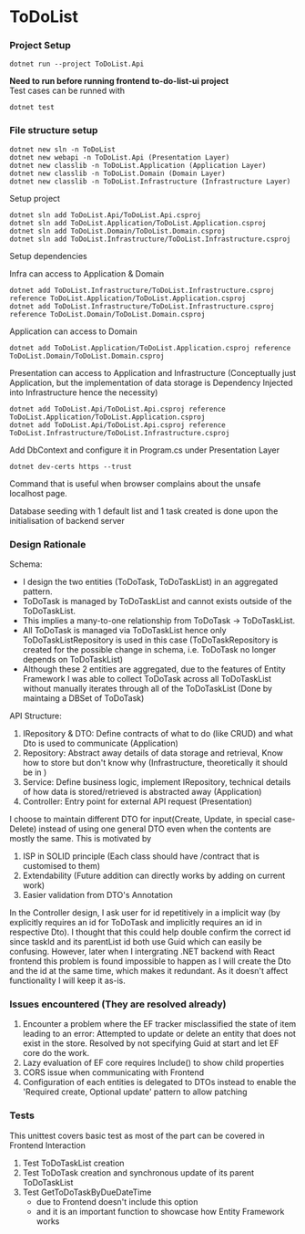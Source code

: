 # ToDoList

### Project Setup
```
dotnet run --project ToDoList.Api
```
**Need to run before running frontend to-do-list-ui project**<br/>
Test cases can be runned with 
```
dotnet test
```

### File structure setup
```
dotnet new sln -n ToDoList
dotnet new webapi -n ToDoList.Api (Presentation Layer)
dotnet new classlib -n ToDoList.Application (Application Layer)
dotnet new classlib -n ToDoList.Domain (Domain Layer)
dotnet new classlib -n ToDoList.Infrastructure (Infrastructure Layer)
```
Setup project
```
dotnet sln add ToDoList.Api/ToDoList.Api.csproj
dotnet sln add ToDoList.Application/ToDoList.Application.csproj
dotnet sln add ToDoList.Domain/ToDoList.Domain.csproj
dotnet sln add ToDoList.Infrastructure/ToDoList.Infrastructure.csproj
```
Setup dependencies

Infra can access to Application & Domain
```
dotnet add ToDoList.Infrastructure/ToDoList.Infrastructure.csproj reference ToDoList.Application/ToDoList.Application.csproj
dotnet add ToDoList.Infrastructure/ToDoList.Infrastructure.csproj reference ToDoList.Domain/ToDoList.Domain.csproj

```
Application can access to Domain
```
dotnet add ToDoList.Application/ToDoList.Application.csproj reference ToDoList.Domain/ToDoList.Domain.csproj
```
Presentation can access to Application and Infrastructure (Conceptually just Application, but the implementation of data storage is Dependency Injected into Infrastructure hence the necessity)
```
dotnet add ToDoList.Api/ToDoList.Api.csproj reference ToDoList.Application/ToDoList.Application.csproj
dotnet add ToDoList.Api/ToDoList.Api.csproj reference ToDoList.Infrastructure/ToDoList.Infrastructure.csproj
```

Add DbContext and configure it in Program.cs under Presentation Layer

```
dotnet dev-certs https --trust
```
Command that is useful when browser complains about the unsafe localhost page.

Database seeding with 1 default list and 1 task created is done upon the initialisation of backend server 

### Design Rationale
Schema:
- I design the two entities (ToDoTask, ToDoTaskList) in an aggregated pattern.
- ToDoTask is managed by ToDoTaskList and cannot exists outside of the ToDoTaskList.
- This implies a many-to-one relationship from ToDoTask -> ToDoTaskList.
- All ToDoTask is managed via ToDoTaskList hence only ToDoTaskListRepository is used in this case (ToDoTaskRepository is created for the possible change in schema, i.e. ToDoTask no longer depends on ToDoTaskList)
- Although these 2 entities are aggregated, due to the features of Entity Framework I was able to collect ToDoTask across all ToDoTaskList without manually iterates through all of the ToDoTaskList (Done by maintaing a DBSet of ToDoTask)


API Structure:
1. IRepository & DTO: Define contracts of what to do (like CRUD) and what Dto is used to communicate (Application)
2. Repository: Abstract away details of data storage and retrieval, Know how to store but don't know why (Infrastructure, theoretically it should be in )
3. Service: Define business logic, implement IRepository, technical details of how data is stored/retrieved is abstracted away (Application)
4. Controller: Entry point for external API request (Presentation) 

I choose to maintain different DTO for input(Create, Update, in special case-Delete) instead of using one general DTO even when the contents are mostly the same.
This is motivated by 
1. ISP in SOLID principle (Each class should have /contract that is customised to them)
2. Extendability (Future addition can directly works by adding on current work)
3. Easier validation from DTO's Annotation

In the Controller design, I ask user for id repetitively in a implicit way (by explicitly requires an id for ToDoTask and implicitly requires an id in respective Dto). I thought that this could help double confirm the correct id since taskId and its parentList id both use Guid which can easily be confusing. However, later when I intergrating .NET backend with React frontend this problem is found impossible to happen as I will create the Dto and the id at the same time, which makes it redundant. As it doesn't affect functionality I will keep it as-is.

### Issues encountered (They are resolved already)
1. Encounter a problem where the EF tracker misclassified the state of item leading to an error: Attempted to update or delete an entity that does not exist in the store.
Resolved by not specifying Guid at start and let EF core do the work.
2. Lazy evaluation of EF core requires Include() to show child properties
3. CORS issue when communicating with Frontend
4. Configuration of each entities is delegated to DTOs instead to enable the 'Required create, Optional update' pattern to allow patching

### Tests
This unittest covers basic test as most of the part can be covered in Frontend Interaction
1. Test ToDoTaskList creation
2. Test ToDoTask creation and synchronous update of its parent ToDoTaskList
3. Test GetToDoTaskByDueDateTime
    - due to Frontend doesn't include this option
    - and it is an important function to showcase how Entity Framework works

